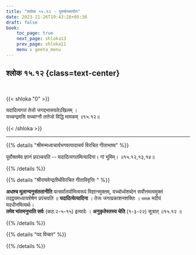 ```yaml
---
title: "श्लोक १५.१२ - पुरुषोत्तमयोग"
date: 2023-11-26T19:43:28+05:30
draft: false
book:
    toc_page: true
    next_page: shloka13
    prev_page: shloka11
    menu : geeta_menu
---
```




## श्लोक १५.१२ {class=text-center}

<br/>

{{< shloka  "0"  >}}

यदादित्यगतं तेजो जगद्भासयतेऽखिलम् ।  
यच्चन्द्रमसि यच्चाग्नौ तत्तेजो विद्धि मामकम् ॥१५.१२॥

{{< /shloka >}}

---


{{% details "श्रीमन्मध्वाचार्यभगवत्पादाचर्य विरचित  गीताभाष्य" %}}

पूर्वोक्तमेव ज्ञानं प्रपञ्चयति -- 
यदादित्यगतमित्यादिना। गां भूमिम्। ॥१५.१२,१३,१४॥

{{% /details %}}



{{% details "श्रीराघवेन्द्रतीर्थविरचित गीताविवृत्तिः " %}}

**अधश्च मूलान्यनुसंततानीति** यत्सर्वांतर्यामित्वरूपं 
विज्ञानमुक्तम्‌, यच्चोर्ध्वशब्देन सर्वोत्तमत्वमुक्तं 
तद्‌द्वयमध्यायशेषेण प्रपंचयति
॥ **यदादित्येत्यादिना** । तेजः जगत्प्रकाशनशक्तिः । 
`मामकं` मदीयं मदधीनमित्यर्थः।  
**तमेव भांतमनुभाति सर्वः** (कठ.२-५-१५) इत्यादेः ।
**अनुकृतेस्तस्य चेति** (१-३-२२) सूत्रात्‌ ॥१५.१२ ॥

{{% /details %}}



{{% details "पद विचार" %}}


{{% /details %}}
